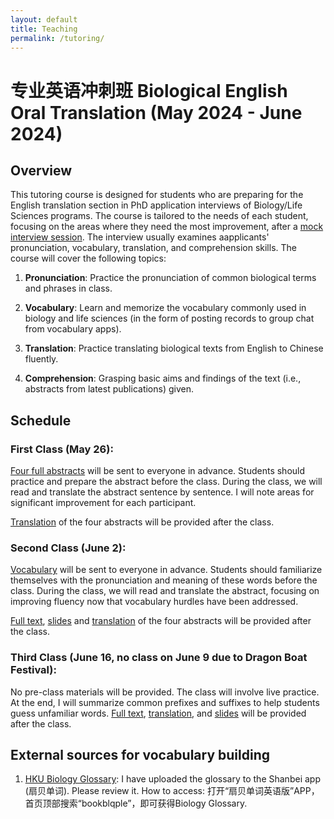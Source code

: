 ```yaml
---
layout: default
title: Teaching
permalink: /tutoring/
---
```


# 专业英语冲刺班 Biological English Oral Translation (May 2024 - June 2024)

## Overview

This tutoring course is designed for students who are preparing for the English translation section in PhD application interviews of Biology/Life Sciences programs. The course is tailored to the needs of each student, focusing on the areas where they need the most improvement, after a [mock interview session](/assets/download_files/After_mock_interview_WJY.pdf). The interview usually examines aapplicants' pronunciation, vocabulary, translation, and comprehension skills. The course will cover the following topics:

1. **Pronunciation**: Practice the pronunciation of common biological terms and phrases in class.

2. **Vocabulary**: Learn and memorize the vocabulary commonly used in biology and life sciences (in the form of posting records to group chat from vocabulary apps).

3. **Translation**: Practice translating biological texts from English to Chinese fluently.

4. **Comprehension**: Grasping basic aims and findings of the text (i.e., abstracts from latest publications) given.

## Schedule

### First Class (May 26):

[Four full abstracts](/assets/download_files/L1.pdf) will be sent to everyone in advance. Students should practice and prepare the abstract before the class. During the class, we will read and translate the abstract sentence by sentence. I will note areas for significant improvement for each participant.

[Translation](/assets/download_files/L1_CN.pdf) of the four abstracts will be provided after the class.

### Second Class (June 2):

[Vocabulary](/assets/download_files/L2-Glossary.pdf) will be sent to everyone in advance. Students should familiarize themselves with the pronunciation and meaning of these words before the class. During the class, we will read and translate the abstract, focusing on improving fluency now that vocabulary hurdles have been addressed.

[Full text](/assets/download_files/L2.pdf), [slides](/assets/download_files/L2ppt.pdf) and [translation](/assets/download_files/L2-CN.pdf) of the four abstracts will be provided after the class.

### Third Class (June 16, no class on June 9 due to Dragon Boat Festival):

No pre-class materials will be provided. The class will involve live practice. At the end, I will summarize common prefixes and suffixes to help students guess unfamiliar words. [Full text](/assets/download_files/L3-text.pdf),  [translation](/assets/download_files/L3-CN.pdf), and [slides](/assets/download_files/L3.pdf) will be provided after the class.

## External sources for vocabulary building

1. [HKU Biology Glossary](http://www.cmi.hku.hk/Ref/Glossary/Bio/z.htm): I have uploaded the glossary to the Shanbei app (扇贝单词). Please review it. How to access: 打开“扇贝单词英语版”APP，首页顶部搜索“bookblqple”，即可获得Biology Glossary.
